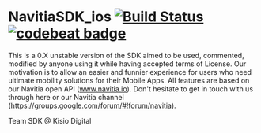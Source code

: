 # NavitiaSDK_ios [![Build Status](https://travis-ci.org/CanalTP/NavitiaSDK_ios.svg?branch=master)](https://travis-ci.org/CanalTP/NavitiaSDK_ios) [![codebeat badge](https://codebeat.co/badges/eca30799-ae64-43fd-8829-70fec1ee03fe)](https://codebeat.co/projects/github-com-canaltp-navitiasdk_ios-master)

This is a 0.X unstable version of the SDK aimed to be used, commented, modified by anyone using it while having accepted terms of License.
Our motivation is to allow an easier and funnier experience for users who need ultimate mobility solutions for their Mobile Apps. All features are based on our Navitia open API (www.navitia.io).
Don't hesitate to get in touch with us through here or our Navitia channel (https://groups.google.com/forum/#!forum/navitia).

Team SDK @ Kisio Digital
